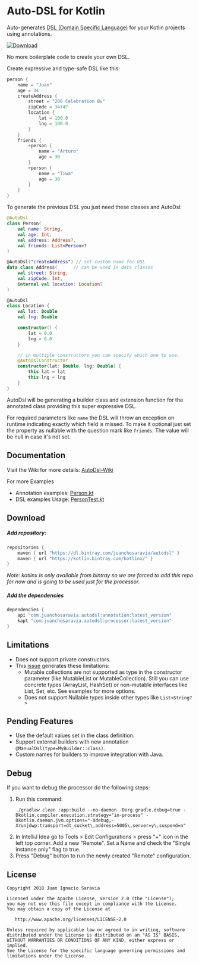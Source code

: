 # Auto-DSL for Kotlin
Auto-generates [DSL (Domain Specific Language)](https://en.wikipedia.org/wiki/Domain-specific_language) 
for your Kotlin projects using annotations.

[ ![Download](https://api.bintray.com/packages/juanchosaravia/autodsl/com.juanchosaravia.autodsl%3Aprocessor/images/download.svg) ](https://bintray.com/juanchosaravia/autodsl/com.juanchosaravia.autodsl%3Aprocessor/_latestVersion)

No more boilerplate code to create your own DSL. 

Create expressive and type-safe DSL like this:
```kotlin
person {
    name = "Juan"
    age = 34
    createAddress {
        street = "200 Celebration Bv"
        zipCode = 34747
        location {
            lat = 100.0
            lng = 100.0
        }
    }
    friends {
        +person {
            name = "Arturo"
            age = 30
        }
        +person {
            name = "Tiwa"
            age = 30
        }
    }
}
```

To generate the previous DSL you just need these classes and AutoDsl:
```kotlin
@AutoDsl
class Person(
    val name: String,
    val age: Int,
    val address: Address?,
    val friends: List<Person>?
)

@AutoDsl("createAddress") // set custom name for DSL
data class Address(      // can be used in data classes
    val street: String,
    val zipCode: Int,
    internal val location: Location?
)

@AutoDsl
class Location {
    val lat: Double
    val lng: Double

    constructor() {
        lat = 0.0
        lng = 0.0
    }

    // in multiple constructors you can specify which one to use.
    @AutoDslConstructor
    constructor(lat: Double, lng: Double) {
        this.lat = lat
        this.lng = lng
    }
}
```

AutoDsl will be generating a builder class and extension function for 
the annotated class providing this super expressive DSL. 

For required parameters like `name` the DSL will throw an exception on 
runtime indicating exactly which field is missed.
To make it optional just set the property as nullable with the 
question mark like `friends`. The value will be null in 
case it's not set.

## Documentation
Visit the Wiki for more details: [AutoDsl-Wiki](https://github.com/juanchosaravia/autodsl/wiki/AutoDsl-Wiki)

For more Examples
- Annotation examples: [Person.kt](app/src/main/kotlin/com/autodsl/app/Person.kt)
- DSL examples Usage: [PersonTest.kt](app/src/test/kotlin/com/autodsl/app/PersonTest.kt)

## Download

##### Add repository:
```groovy
repositories {
    maven { url "https://dl.bintray.com/juanchosaravia/autodsl" }
    maven { url "https://kotlin.bintray.com/kotlinx/" }
}
```
*Note: kotlinx is only available from bintray so we are forced to 
add this repo for now and is going to be used just for the processor.* 

##### Add the dependencies
```groovy
dependencies {
    api "com.juanchosaravia.autodsl:annotation:latest_version"
    kapt "com.juanchosaravia.autodsl:processor:latest_version"
}
```

## Limitations
* Does not support private constructors.
* This [issue](https://github.com/square/kotlinpoet/issues/236) generates these limitations:
  * Mutable collections are not supported as type in the constructor parameter (like MutableList or MutableCollection). 
  Still you can use concrete types (ArrayList, HashSet) or non-mutable interfaces like List, Set, etc. See examples for more options.
  * Does not support Nullable types inside other types like `List<String?>`

## Pending Features
* Use the default values set in the class definition.
* Support external builders with new annotation `@ManualDsl(type=MyBuilder::class)`.
* Custom names for builders to improve integration with Java.

## Debug
If you want to debug the processor do the following steps:

1. Run this command:
    ```text
    ./gradlew clean :app:build --no-daemon -Dorg.gradle.debug=true -Dkotlin.compiler.execution.strategy="in-process" -Dkotlin.daemon.jvm.options="-Xdebug,-Xrunjdwp:transport=dt_socket\,address=5005\,server=y\,suspend=n"
    ```
2. In IntelliJ Idea go to Tools > Edit Configurations > press "+" icon in the left top corner.
Add a new "Remote". Set a Name and check the "Single instance only" flag to true.
3. Press "Debug" button to run the newly created "Remote" configuration.

## License
        
    Copyright 2018 Juan Ignacio Saravia
    
    Licensed under the Apache License, Version 2.0 (the "License");
    you may not use this file except in compliance with the License.
    You may obtain a copy of the License at
    
       http://www.apache.org/licenses/LICENSE-2.0
    
    Unless required by applicable law or agreed to in writing, software
    distributed under the License is distributed on an "AS IS" BASIS,
    WITHOUT WARRANTIES OR CONDITIONS OF ANY KIND, either express or implied.
    See the License for the specific language governing permissions and
    limitations under the License.  